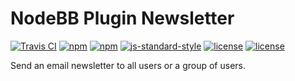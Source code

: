 # NodeBB Plugin Newsletter

[![Travis CI](https://img.shields.io/travis/yariplus/nodebb-plugin-newsletter.svg?maxAge=2592000?style=plastic)](https://travis-ci.org/yariplus/nodebb-plugin-newsletter)
[![npm](https://img.shields.io/npm/v/nodebb-plugin-newsletter.svg?maxAge=2592000?style=plastic)](https://www.npmjs.com/package/nodebb-plugin-newsletter)
[![npm](https://img.shields.io/npm/dm/nodebb-plugin-newsletter.svg?maxAge=2592000?style=plastic)](https://www.npmjs.com/package/nodebb-plugin-newsletter)
[![js-standard-style](https://img.shields.io/badge/code%20style-standard-brightgreen.svg)](http://standardjs.com/)
[![license](https://img.shields.io/badge/license-MIT-blue.svg?maxAge=2592000?style=plastic)](https://raw.githubusercontent.com/yariplus/nodebb-plugin-newsletter/master/LICENSE)
[![license](https://img.shields.io/badge/license-CCO--1.0-ff69b4.svg?maxAge=2592000?style=plastic)](https://creativecommons.org/publicdomain/zero/1.0/legalcode)

Send an email newsletter to all users or a group of users.
